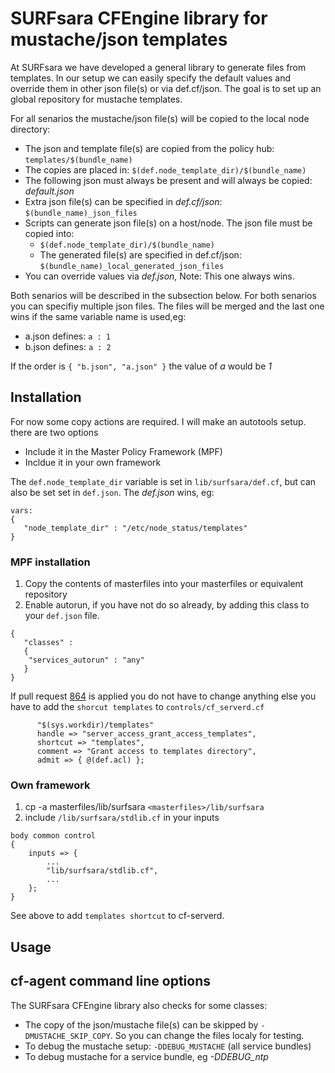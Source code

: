 # SURFsara CFEngine library for mustache/json templates 

At SURFsara we have developed a general library to generate files from templates. In our setup we can easily
specify the default values and override them in other json file(s) or via def.cf/json. The goal is to set
up an global  repository for mustache templates.

For all senarios the mustache/json file(s) will be copied to the local node directory:
 * The json and template file(s) are copied from the policy hub: `templates/$(bundle_name)`
 * The copies are placed in: `$(def.node_template_dir)/$(bundle_name)`
 * The following json must always be present and will always be copied: *default.json*
 * Extra json file(s) can be specified in *def.cf/json*: `$(bundle_name)_json_files` 
 * Scripts can generate json file(s) on a host/node. The json file must be copied into: 
    * `$(def.node_template_dir)/$(bundle_name)`
    * The generated file(s) are specified in def.cf/json: `$(bundle_name)_local_generated_json_files`
 * You can override values via *def.json*, Note: This one always wins.

Both senarios will be described in the subsection below. For both senarios you can specifiy multiple 
json files. The files will be merged and the last one wins if the same variable name is used,eg:  
 * a.json defines: `a : 1`
 * b.json defines: `a : 2`

If the order is `{ "b.json", "a.json" }` the value of *a* would be *1*

## Installation 

For now some copy actions are required. I will make an autotools setup. there are two options
 * Include it in the Master Policy Framework (MPF)
 * Incldue it in your own framework
 
 The  `def.node_template_dir` variable is set in `lib/surfsara/def.cf`, but can also be set
 set in `def.json`. The *def.json* wins, eg:
 ```
 vars:
 {
    "node_template_dir" : "/etc/node_status/templates"
 }
 ```

### MPF installation

1. Copy the contents of masterfiles into your masterfiles or equivalent repository
1. Enable autorun, if you have not do so already, by adding this class to your ```def.json``` file.
```
{
   "classes" :
   {
    "services_autorun" : "any"
   }
}
```

If pull request [864](https://github.com/cfengine/masterfiles/pull/864) is applied you do not have to
change anything else you have to add the `shorcut templates` to `controls/cf_serverd.cf`
```
      "$(sys.workdir)/templates"
      handle => "server_access_grant_access_templates",
      shortcut => "templates",
      comment => "Grant access to templates directory",
      admit => { @(def.acl) };
```

### Own framework

1. cp -a masterfiles/lib/surfsara `<masterfiles>/lib/surfsara`
1. include `/lib/surfsara/stdlib.cf` in your inputs
```
body common control
{
    inputs => {
        ...
        "lib/surfsara/stdlib.cf",
        ...
    };
}
```

See above to add `templates shortcut` to cf-serverd.

## Usage


## cf-agent command line options

The SURFsara CFEngine library also checks for some classes:
 * The copy of the json/mustache file(s) can be skipped by `-DMUSTACHE_SKIP_COPY`. So you can change the 
   files localy for testing.
 * To debug the mustache setup: `-DDEBUG_MUSTACHE` (all service bundles)
 * To debug mustache for a service bundle, eg *-DDEBUG_ntp*

